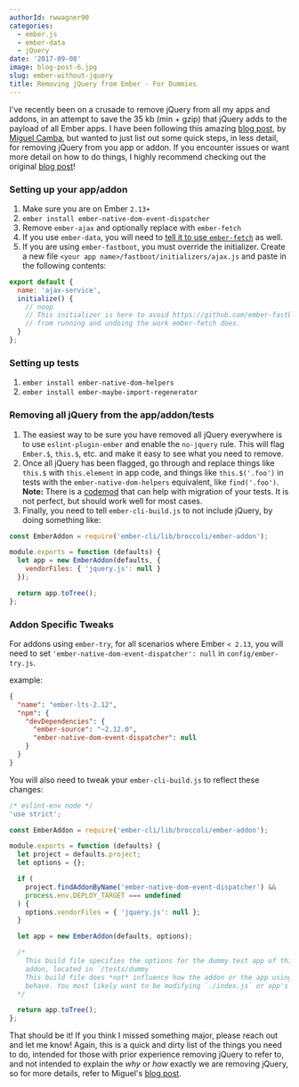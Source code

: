```yaml
---
authorId: rwwagner90
categories:
  - ember.js
  - ember-data
  - jQuery
date: '2017-09-08'
image: blog-post-6.jpg
slug: ember-without-jquery
title: Removing jQuery from Ember - For Dummies
---
```


I've recently been on a crusade to remove jQuery from all my apps and addons, in
an attempt to save the 35 kb (min + gzip) that jQuery adds to the payload of all
Ember apps. I have been following this amazing
[blog post](http://miguelcamba.com/blog/2017/04/11/the-future-of-embers-testing-and-the-beheading-of-jquery/),
by [Miguel Camba](https://twitter.com/MiguelCamba), but wanted to just list out
some quick steps, in less detail, for removing jQuery from you app or addon. If
you encounter issues or want more detail on how to do things, I highly recommend
checking out the original
[blog post](http://miguelcamba.com/blog/2017/04/11/the-future-of-embers-testing-and-the-beheading-of-jquery/)!

### Setting up your app/addon

1. Make sure you are on Ember `2.13+`
2. `ember install ember-native-dom-event-dispatcher`
3. Remove `ember-ajax` and optionally replace with `ember-fetch`
4. If you use `ember-data`, you will need to
   [tell it to use `ember-fetch`](https://github.com/ember-cli/ember-fetch#use-with-ember-data)
   as well.
5. If you are using `ember-fastboot`, you must override the initializer. Create
   a new file `<your app name>/fastboot/initializers/ajax.js` and paste in the
   following contents:

```javascript
export default {
  name: 'ajax-service',
  initialize() {
    // noop
    // This initializer is here to avoid https://github.com/ember-fastboot/ember-cli-fastboot/blob/master/fastboot/initializers/ajax.js
    // from running and undoing the work ember-fetch does.
  }
};
```

### Setting up tests

1. `ember install ember-native-dom-helpers`
2. `ember install ember-maybe-import-regenerator`

### Removing all jQuery from the app/addon/tests

1. The easiest way to be sure you have removed all jQuery everywhere is to use
   `eslint-plugin-ember` and enable the `no-jquery` rule. This will flag
   `Ember.$`, `this.$`, etc. and make it easy to see what you need to remove.
2. Once all jQuery has been flagged, go through and replace things like `this.$`
   with `this.element` in app code, and things like `this.$('.foo')` in tests
   with the `ember-native-dom-helpers` equivalent, like `find('.foo')`.
   **Note:** There is a
   [codemod](https://github.com/simonihmig/ember-native-dom-helpers-codemod)
   that can help with migration of your tests. It is not perfect, but should
   work well for most cases.
3. Finally, you need to tell `ember-cli-build.js` to not include jQuery, by
   doing something like:

```javascript
const EmberAddon = require('ember-cli/lib/broccoli/ember-addon');

module.exports = function (defaults) {
  let app = new EmberAddon(defaults, {
    vendorFiles: { 'jquery.js': null }
  });

  return app.toTree();
};
```

### Addon Specific Tweaks

For addons using `ember-try`, for all scenarios where Ember `< 2.13`, you will
need to set `'ember-native-dom-event-dispatcher': null` in
`config/ember-try.js`.

example:

```json
{
  "name": "ember-lts-2.12",
  "npm": {
    "devDependencies": {
      "ember-source": "~2.12.0",
      "ember-native-dom-event-dispatcher": null
    }
  }
}
```

You will also need to tweak your `ember-cli-build.js` to reflect these changes:

```javascript
/* eslint-env node */
'use strict';

const EmberAddon = require('ember-cli/lib/broccoli/ember-addon');

module.exports = function (defaults) {
  let project = defaults.project;
  let options = {};

  if (
    project.findAddonByName('ember-native-dom-event-dispatcher') &&
    process.env.DEPLOY_TARGET === undefined
  ) {
    options.vendorFiles = { 'jquery.js': null };
  }

  let app = new EmberAddon(defaults, options);

  /*
    This build file specifies the options for the dummy test app of this
    addon, located in `/tests/dummy`
    This build file does *not* influence how the addon or the app using it
    behave. You most likely want to be modifying `./index.js` or app's build file
  */

  return app.toTree();
};
```

That should be it! If you think I missed something major, please reach out and
let me know! Again, this is a quick and dirty list of the things you need to do,
intended for those with prior experience removing jQuery to refer to, and not
intended to explain the _why_ or _how_ exactly we are removing jQuery, so for
more details, refer to Miguel's
[blog post](http://miguelcamba.com/blog/2017/04/11/the-future-of-embers-testing-and-the-beheading-of-jquery/).
